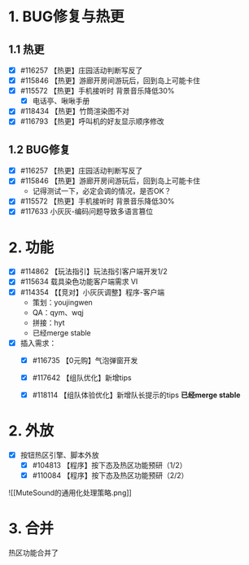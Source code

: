 
# 1. BUG修复与热更

## 1.1 热更
- [x] #116257 【热更】庄园活动判断写反了
- [x] #115846 【热更】游廊开房间游玩后，回到岛上可能卡住
- [x] #115572 【热更】手机接听时 背景音乐降低30%
	- [x] 电话亭、啾啾手册
- [x] #118434 【热更】竹筒渲染图不对
- [x] #116793 【热更】呼叫机的好友显示顺序修改

## 1.2 BUG修复

- [x] #116257 【热更】庄园活动判断写反了
- [x] #115846 【热更】游廊开房间游玩后，回到岛上可能卡住
	- 记得测试一下，必定会调的情况，是否OK？
- [x] #115572 【热更】手机接听时 背景音乐降低30%
- [x] #117633 小灰灰-编码问题导致多语言篡位

# 2. 功能
- [x] #114862 【玩法指引】玩法指引客户端开发1/2
- [x] #115634 载具染色功能客户端需求 Ⅵ
- [x] #114354 【【竞对】小灰灰调整】程序-客户端
	- 策划：youjingwen
	- QA：qym、wqj
	- 拼接：hyt
	- 已经merge stable
- [x] 插入需求：
	- [x] #116735 【0元购】气泡弹窗开发
	- [x] #117642 【组队优化】新增tips
	- [x] #118114 【组队体验优化】新增队长提示的tips
	**已经merge stable**



# 2. 外放


- [x] 按钮热区引擎、脚本外放
	- [x] #104813 【程序】按下态及热区功能预研（1/2）
	- [x] #110084 【程序】按下态及热区功能预研（2/2）

![[MuteSound的通用化处理策略.png]]

# 3. 合并

热区功能合并了



